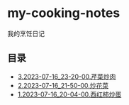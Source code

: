 # my-cooking-notes

我的烹饪日记

## 目录

* [3.2023-07-16_23-20-00.芹菜炒肉](./notes/3.2023-07-16_23-20-00.芹菜炒肉.md)
* [2.2023-07-16_21-50-00.炒花菜](./notes/2.2023-07-16_21-50-00.炒花菜.md)
* [1.2023-07-16_20-04-00.西红柿炒蛋](./notes/1.2023-07-16_20-04-00.西红柿炒蛋.md)
